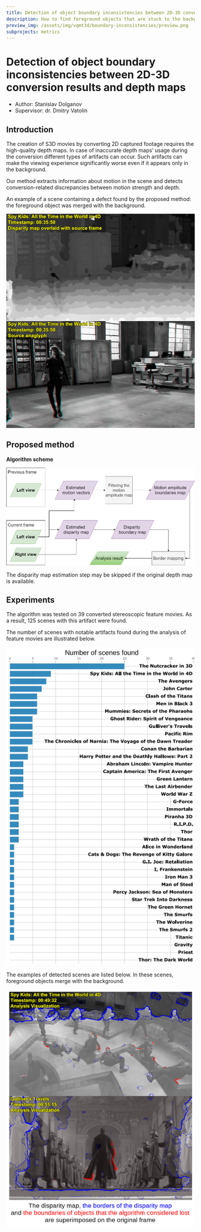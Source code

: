 ```yaml
---
title: Detection of object boundary inconsistencies between 2D-3D conversion results and depth maps
description: How to find foreground objects that are stuck to the background?
preview_img: /assets/img/vqmt3d/boundary-inconsistencies/preview.png
subprojects: metrics
---
```

# Detection of object boundary inconsistencies between 2D-3D conversion results and depth maps

- Author: Stanislav Dolganov
- Supervisor: dr. Dmitry Vatolin

## Introduction
The creation of S3D movies by converting 2D captured footage requires the high-quality depth maps. In case of inaccurate depth maps’ usage during the conversion different types of artifacts can occur. Such artifacts can make the viewing experience significantly worse even if it appears only in the background.

Our method extracts information about motion in the scene and detects conversion-related discrepancies between motion strength and depth.

An example of a scene containing a defect found by the proposed method: the foreground object was merged with the background.


![Example](/assets/img/vqmt3d/boundary-inconsistencies/example.png)


## Proposed method

<p><b>Algorithm scheme</b></p>

![Algorithm scheme](/assets/img/vqmt3d/boundary-inconsistencies/algorithm.png)

The disparity map estimation step may be skipped if the original depth map is available.

## Experiments

The algorithm was tested on 39&nbsp;converted stereoscopic feature movies. As a result, 125&nbsp;scenes with this artifact were found.

The number of scenes with notable artifacts found during the analysis of feature movies are illustrated below.

![Number of scenes](/assets/img/vqmt3d/boundary-inconsistencies/number_of_scenes.png)

The examples of detected scenes are listed below. In these scenes, foreground objects merge with the background.

![Example](/assets/img/vqmt3d/boundary-inconsistencies/detected.png)
